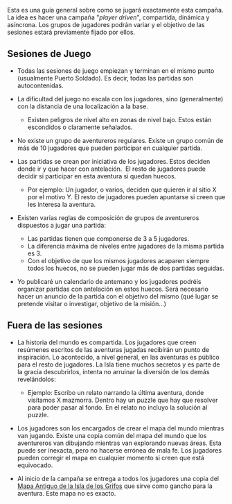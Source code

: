 Esta es una guía general sobre como se jugará exactamente esta campaña. La idea es hacer una campaña "_player driven_", compartida, dinámica y asíncrona. Los grupos de jugadores podrán variar y el objetivo de las sesiones estará previamente fijado por ellos.

## Sesiones de Juego

- Todas las sesiones de juego empiezan y terminan en el mismo punto (usualmente Puerto Soldado). Es decir, todas las partidas son autocontenidas.

- La dificultad del juego no escala con los jugadores, sino (generalmente) con la distancia de una localización a la base.
  - Existen peligros de nivel alto en zonas de nivel bajo. Estos están escondidos o claramente señalados.

- No existe un grupo de aventureros regulares. Existe un grupo común de más de 10 jugadores que pueden participar en cualquier partida.

- Las partidas se crean por iniciativa de los jugadores. Estos deciden donde ir y que hacer con antelación.  El resto de jugadores puede decidir si participar en esta aventura si quedan huecos.
  - Por ejemplo: Un jugador, o varios, deciden que quieren ir al sitio X por el motivo Y. El resto de jugadores pueden apuntarse si creen que les interesa la aventura.

- Existen varias reglas de composición de grupos de aventureros dispuestos a jugar una partida:
  - Las partidas tienen que componerse de 3 a 5 jugadores.
  - La diferencia máxima de niveles entre jugadores de la misma partida es 3.
  - Con el objetivo de que los mismos jugadores acaparen siempre todos los huecos, no se pueden jugar más de dos partidas seguidas.

- Yo publicaré un calendario de antemano y los jugadores podréis organizar partidas con antelación en estos huecos. Será necesario hacer un anuncio de la partida con el objetivo del mismo (qué lugar se pretende visitar o investigar, objetivo de la misión...)

## Fuera de las sesiones

- La historia del mundo es compartida. Los jugadores que creen resúmenes escritos de las aventuras jugadas recibirán un punto de inspiración. Lo acontecido, a nivel general, en las aventuras es público para el resto de jugadores. La Isla tiene muchos secretos y es parte de la gracia descubrirlos, intenta no arruinar la diversión de los demás revelándolos:
  - Ejemplo: Escribo un relato narrando la última aventura, donde visitamos X mazmorra. Dentro hay un puzzle que hay que resolver para poder pasar al fondo. En el relato no incluyo la solución al puzzle.

- Los jugadores son los encargados de crear el mapa del mundo mientras van jugando. Existe una copia común del mapa del mundo que los aventureros van dibujando mientras van explorando nuevas áreas. Esta puede ser inexacta, pero no hacerse errónea de mala fe. Los jugadores pueden corregir el mapa en cualquier momento si creen que está equivocado.

- Al inicio de la campaña se entrega a todos los jugadores una copia del  [Mapa Antiguo de la Isla de los Grifos](Lo%20que%20saben%20los%20personajes.md) que sirve como gancho para la aventura. Este mapa no es exacto.